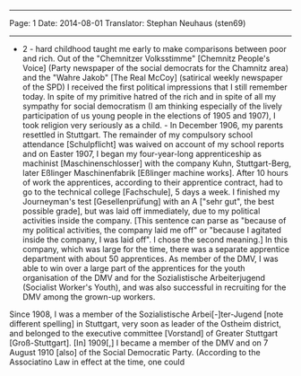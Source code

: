 ***
Page: 1
Date: 2014-08-01
Translator: Stephan Neuhaus (sten69)
***

- 2 -
hard childhood taught me early to make comparisons between poor and rich.  Out of the "Chemnitzer Volksstimme" [Chemnitz People's Voice] (Party newspaper of the social democrats for the Chamnitz area) and the "Wahre Jakob" [The Real McCoy] (satirical weekly newspaper of the SPD) I received the first political impressions that I still remember today. In spite of my primitive hatred of the rich and in spite of all my sympathy for social democratism (I am thinking especially of the lively participation of us young people in the elections of 1905 and 1907), I took religion very seriously as a child. - In December 1906, my parents resettled in Stuttgart. The remainder of my compulsory school attendance [Schulpflicht] was waived on account of my school reports and on Easter 1907, I began my four-year-long apprenticeship as machinist [Maschinenschlosser] with the company Kuhn, Stuttgart-Berg, later Eßlinger Maschinenfabrik [Eßlinger machine works]. After 10 hours of work the apprentices, according to their apprentice contract, had to go to the technical college [Fachschule], 5 days a week. I finished my Journeyman's test [Gesellenprüfung] with an A ["sehr gut", the best possible grade], but was laid off immediately, due to my political activities inside the company. [This sentence can parse as "because of my political activities, the company laid me off" or "because I agitated inside the company, I was laid off". I chose the second meaning.] In this company, which was large for the time, there was a separate apprentice department with about 50 apprentices. As member of the DMV, I was able to win over a large part of the apprentices for the youth organisation of the DMV and for the Sozialistische Arbeiterjugend (Socialist Worker's Youth), and was also successful in recruiting for the DMV among the grown-up workers.

Since 1908, I was a member of the Sozialistische Arbei[-]ter-Jugend [note different spelling] in Stuttgart, very soon as leader of the Ostheim district, and belonged to the executive committee [Vorstand] of Greater Stuttgart [Groß-Stuttgart]. [In] 1909[,] I became a member of the DMV and on 7 August 1910 [also] of the Social Democratic Party. (According to the Associatino Law in effect at the time, one could
